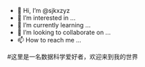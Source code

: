 - 👋 Hi, I’m @sjkxzyz
- 👀 I’m interested in ...
- 🌱 I’m currently learning ...
- 💞️ I’m looking to collaborate on ...
- 📫 How to reach me ...

<!---
sjkxzyz/sjkxzyz is a ✨ special ✨ repository because its `README.md` (this file) appears on your GitHub profile.
You can click the Preview link to take a look at your changes.
--->
#这里是一名数据科学爱好者，欢迎来到我的世界
